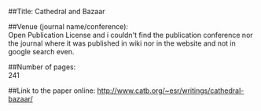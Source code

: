 ##Title: 
Cathedral and Bazaar

##Venue (journal name/conference):  
Open Publication License and i couldn't find the publication conference nor the journal where it was published in wiki nor in the website and not in google search even.

##Number of pages:  
241

##Link to the paper online: 
http://www.catb.org/~esr/writings/cathedral-bazaar/
